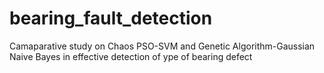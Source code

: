 # bearing_fault_detection
Camaparative study on Chaos PSO-SVM and Genetic Algorithm-Gaussian Naive Bayes in effective detection of ype of bearing defect 
